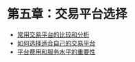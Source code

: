 # 第五章：交易平台选择

  - [常用交易平台的比较和分析](platforms/comparison-and-analysis.md)
  - [如何选择适合自己的交易平台](platforms/choose-the-right-trading-platform.md)
  - [平台费用和服务水平的重要性](platforms/fees-and-service-levels.md)